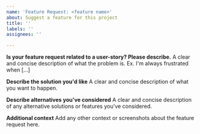 ```yaml
---
name: 'Feature Request: <feature name>'
about: Suggest a feature for this project
title: ''
labels: ''
assignees: ''

---
```


**Is your feature request related to a user-story? Please describe.**
A clear and concise description of what the problem is. Ex. I'm always frustrated when [...]

**Describe the solution you'd like**
A clear and concise description of what you want to happen.

**Describe alternatives you've considered**
A clear and concise description of any alternative solutions or features you've considered.

**Additional context**
Add any other context or screenshots about the feature request here.
